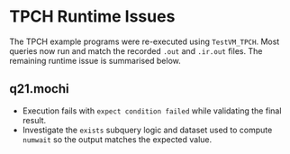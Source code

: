 # TPCH Runtime Issues

The TPCH example programs were re-executed using `TestVM_TPCH`. Most queries now
run and match the recorded `.out` and `.ir.out` files. The remaining runtime
issue is summarised below.

## q21.mochi
- Execution fails with `expect condition failed` while validating the final
  result.
- Investigate the `exists` subquery logic and dataset used to compute
  `numwait` so the output matches the expected value.
